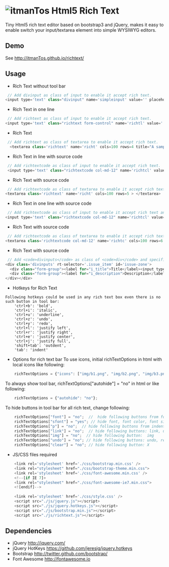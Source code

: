![itmanTos](favicon.ico) Html5 Rich Text
===================
Tiny Html5 rich text editor based on bootstrap3 and jQuery, makes it easy to enable switch your input/textarea element into simple WYSIWYG editors.

Demo
-----------
See http://itmanTos.github.io/richtext/

Usage
-----------
* Rich Text without tool bar
``` javascript
 // Add divinput as class of input to enable it accept rich text.
<input type='text' class="divinput" name='simpleinput' value='' placeholder="A sample for rich text without tool bar, try drop/copy colourful text to here">
``` 
* Rich Text in one line
``` javascript
 // Add richtext as class of input to enable it accept rich text.
<input type='text' class="richtext form-control" name='richtl' value='' > 
``` 
* Rich Text
``` javascript
 // Add richtext as class of textarea to enable it accept rich text.
  <textarea class='richtext' name='richt' cols=100 rows=4 title="A sample for simple rich text"> </textarea>
``` 
* Rich Text in line with source code
``` javascript
 // Add richtextcode as class of input to enable it accept rich text.
 <input type='text' class="richtextcode col-md-12" name='richtcl' value='' placeholder="A sample for simple rich input ">
``` 
* Rich Text with source code
``` javascript
 // Add richtextcode as class of textarea to enable it accept rich text.
<textarea class='richtext' name='richt' cols=100 rows=5 > </textarea>
``` 
* Rich Text in one line with source code
``` javascript
 // Add richtextcode as class of input to enable it accept rich text and could edit its raw data.
<input type='text' class="richtextcode col-md-12" name='richtcl' value='' placeholder="Click 'code' at top-right to see text source code ">
``` 
	
* Rich Text with source code
``` javascript
 // Add richtextcode as class of textarea to enable it accept rich text and could edit its raw data.
<textarea class='richtextcode col-md-12' name='richtc' cols=100 rows=6 title="Click 'code' at top-right to see text source code"> </textarea>
``` 	

* Rich Text with source code
``` javascript
 // Add <code>divinputs</code> as class of <code>div</code> and specified its targets by <code>rt-selector</code> to provide a common tool bar for all rich text inputs.
<div class='divinputs' rt-selector='.issue_item' id='issue-zone'>
  <div class="form-group"><label for="i_title">Title</label><input type='text' class="divinput issue_item" id='i_title' value='' placeholder="a title for issue"></div>
  <div class="form-group"><label for="i_description">Description</label><textarea class="divinput issue_item" id='i_description' cols=100 rows=6 value='' placeholder="detail description for issue"></textarea></div>
</div></div>
``` 
	
* Hotkeys for Rich Text
```  
Following hotkeys could be used in any rich text box even there is no such button in tool bar:
	'ctrl+b': 'bold',
	'ctrl+i': 'italic',
	'ctrl+u': 'underline',
	'ctrl+z': 'undo',
	'ctrl+y': 'redo',
	'ctrl+l': 'justify left',
	'ctrl+r': 'justify right',
	'ctrl+e': 'justify center',
	'ctrl+j': 'justify full',
	'shift+tab': 'outdent',
	'tab': 'indent'
``` 
* Options for rich text bar
To use icons, initial richTextOptions in html with local icons like following:

``` javascript
	richTextOptions = {"icons": ["img/b1.png", "img/b2.png", "img/b3.png", "img/b4.png"]};
``` 

To always show tool bar, richTextOptions["autohide"] = "no" in html or like following:
``` javascript
	richTextOptions = {"autohide": "no"};
``` 

To hide buttons in tool bar for all rich text, change following:
``` javascript
	richTextOptions["font"] = "no";  //  hide following buttons from font to font color
	richTextOptions["sfont"] = "yes"; // hide font, font color, font size, only show simple font style, including: B I U S
	richTextOptions["p"] = "no";  // hide following buttons from indent to justify
	richTextOptions["link"] = "no";  // hide following buttons: link, unlink 
	richTextOptions["img"] = "no";  // hide following button:  img
	richTextOptions["undo"] = "no"; // hide following buttons: undo, redo
	richTextOptions["clear"] = "no"; // hide following button: X
``` 
	
* JS/CSS files required
``` javascript 
    <link rel='stylesheet' href='./css/bootstrap.min.css' />
    <link rel="stylesheet" href="./css/bootstrap-theme.min.css">
    <link rel='stylesheet' href='./css/font-awesome.min.css' />
    <!--[if IE 7]>
    <link rel="stylesheet" href="./css/font-awesome-ie7.min.css">
    <![endif]-->
    
    <link rel='stylesheet' href='./css/style.css' />
    <script src="./js/jquery.js"></script>
    <script src="./js/jquery.hotkeys.js"></script>
    <script src="./js/bootstrap.min.js"></script>
    <script src="./js/richtext.js"></script>
``` 
Dependencies
------------
* jQuery http://jquery.com/
* jQuery HotKeys https://github.com/jeresig/jquery.hotkeys
* Bootstrap http://twitter.github.com/bootstrap/
* Font Awesome http://fontawesome.io
